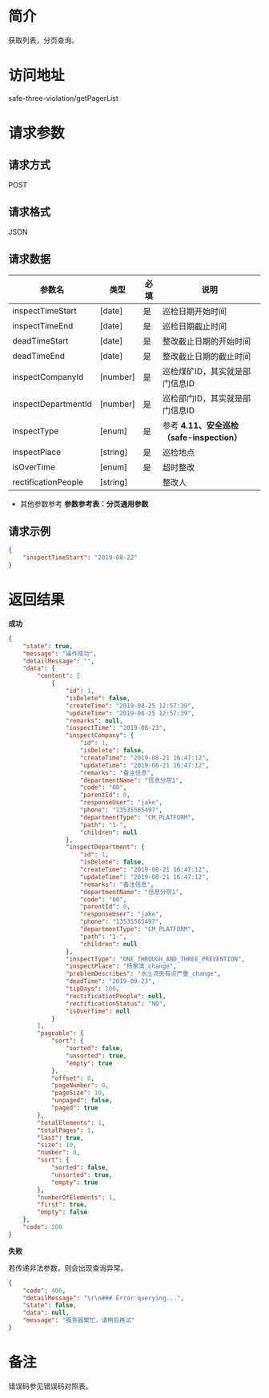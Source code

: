 # 简介
获取列表，分页查询。

# 访问地址
safe-three-violation/getPagerList

# 请求参数

## 请求方式
POST

## 请求格式
JSON

## 请求数据
|参数名|类型|必填|说明|
|-|-|-|-|
|inspectTimeStart|[date]|是|巡检日期开始时间|
|inspectTimeEnd|[date]|是|巡检日期截止时间|
|deadTimeStart|[date]|是|整改截止日期的开始时间|
|deadTimeEnd|[date]|是|整改截止日期的截止时间|
|inspectCompanyId|[number]|是|巡检煤矿ID，其实就是部门信息ID|
|inspectDepartmentId|[number]|是|巡检部门ID，其实就是部门信息ID|
|inspectType|[enum]|是|参考 **4.11、安全巡检（safe-inspection）**|
|inspectPlace|[string]|是|巡检地点|
|isOverTime|[enum]|是|超时整改|
|rectificationPeople|[string]||整改人|

* 其他参数参考 **参数参考表：分页通用参数**


## 请求示例
```json
{
    "inspectTimeStart": "2019-08-22"
}
```

# 返回结果
**成功**
```json
{
    "state": true,
    "message": "操作成功",
    "detailMessage": "",
    "data": {
        "content": [
            {
                "id": 1,
                "isDelete": false,
                "createTime": "2019-08-25 12:57:39",
                "updateTime": "2019-08-25 12:57:39",
                "remarks": null,
                "inspectTime": "2019-08-23",
                "inspectCompany": {
                    "id": 1,
                    "isDelete": false,
                    "createTime": "2019-08-21 16:47:12",
                    "updateTime": "2019-08-21 16:47:12",
                    "remarks": "备注信息",
                    "departmentName": "信息分院1",
                    "code": "00",
                    "parentId": 0,
                    "responseUser": "jake",
                    "phone": "13535565497",
                    "departmentType": "CM_PLATFORM",
                    "path": "1-",
                    "children": null
                },
                "inspectDepartment": {
                    "id": 1,
                    "isDelete": false,
                    "createTime": "2019-08-21 16:47:12",
                    "updateTime": "2019-08-21 16:47:12",
                    "remarks": "备注信息",
                    "departmentName": "信息分院1",
                    "code": "00",
                    "parentId": 0,
                    "responseUser": "jake",
                    "phone": "13535565497",
                    "departmentType": "CM_PLATFORM",
                    "path": "1-",
                    "children": null
                },
                "inspectType": "ONE_THROUGH_AND_THREE_PREVENTION",
                "inspectPlace": "杨家湾_change",
                "problemDescribes": "水土流失有点严重_change",
                "deadTime": "2019-09-23",
                "tipDays": 100,
                "rectificationPeople": null,
                "rectificationStatus": "NO",
                "isOverTime": null
            }
        ],
        "pageable": {
            "sort": {
                "sorted": false,
                "unsorted": true,
                "empty": true
            },
            "offset": 0,
            "pageNumber": 0,
            "pageSize": 10,
            "unpaged": false,
            "paged": true
        },
        "totalElements": 1,
        "totalPages": 1,
        "last": true,
        "size": 10,
        "number": 0,
        "sort": {
            "sorted": false,
            "unsorted": true,
            "empty": true
        },
        "numberOfElements": 1,
        "first": true,
        "empty": false
    },
    "code": 200
}
```

**失败**

若传递非法参数，则会出现查询异常。

```json
{
    "code": 406,
    "detailMessage": "\r\n### Error querying...",
    "state": false,
    "data": null,
    "message": "服务器繁忙，请稍后再试"
}
```

# 备注
错误码参见错误码对照表。